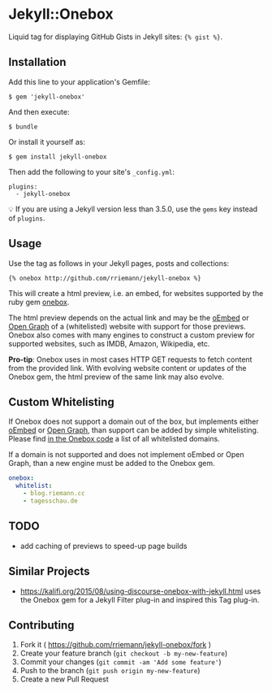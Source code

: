 # Jekyll::Onebox

Liquid tag for displaying GitHub Gists in Jekyll sites: `{% gist %}`.

## Installation

Add this line to your application's Gemfile:

    $ gem 'jekyll-onebox'

And then execute:

    $ bundle

Or install it yourself as:

    $ gem install jekyll-onebox

Then add the following to your site's `_config.yml`:

```
plugins:
  - jekyll-onebox
```

💡 If you are using a Jekyll version less than 3.5.0, use the `gems` key instead of `plugins`.

## Usage

Use the tag as follows in your Jekyll pages, posts and collections:

```liquid
{% onebox http://github.com/rriemann/jekyll-onebox %}
```

This will create a html preview, i.e. an embed, for websites supported by the ruby gem [onebox](https://github.com/discourse/onebox).

The html preview depends on the actual link and may be the [oEmbed](http://oembed.com/) or [Open Graph](https://developers.facebook.com/docs/opengraph/) of a (whitelisted) website with support for those previews. Onebox also comes with many engines to construct a custom preview for supported websites, such as IMDB, Amazon, Wikipedia, etc.

**Pro-tip**: Onebox uses in most cases HTTP GET requests to fetch content from the provided link. With evolving website content or updates of the Onebox gem, the html preview of the same link may also evolve.

## Custom Whitelisting

If Onebox does not support a domain out of the box, but implements either [oEmbed](http://oembed.com/) or [Open Graph](https://developers.facebook.com/docs/opengraph/), than support can be added by simple whitelisting. Please find [in the Onebox code](https://github.com/discourse/onebox/blob/master/lib/onebox/engine/whitelisted_generic_onebox.rb) a list of all whitelisted domains.

If a domain is not supported and does not implement oEmbed or Open Graph, than a new engine must be added to the Onebox gem.

```yml
onebox:
  whitelist:
    - blog.riemann.cc
    - tagesschau.de
```

## TODO

- add caching of previews to speed-up page builds

## Similar Projects

- <https://kalifi.org/2015/08/using-discourse-onebox-with-jekyll.html> uses the Onebox gem for a Jekyll Filter plug-in and inspired this Tag plug-in.

## Contributing

1. Fork it ( https://github.com/rriemann/jekyll-onebox/fork )
2. Create your feature branch (`git checkout -b my-new-feature`)
3. Commit your changes (`git commit -am 'Add some feature'`)
4. Push to the branch (`git push origin my-new-feature`)
5. Create a new Pull Request
